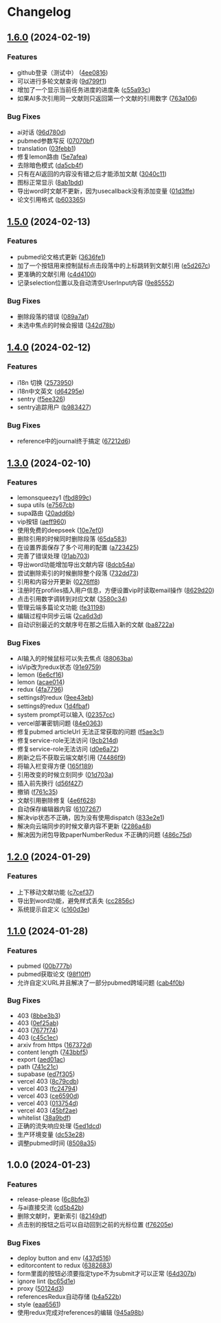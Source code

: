 # Changelog

## [1.6.0](https://www.github.com/14790897/paper-ai/compare/v1.5.0...v1.6.0) (2024-02-19)


### Features

* github登录（测试中） ([4ee0816](https://www.github.com/14790897/paper-ai/commit/4ee08169df05a9bcf487a25c4b56c3785edbea7a))
* 可以进行多轮文献查询 ([9d799f1](https://www.github.com/14790897/paper-ai/commit/9d799f1736a7ff72e09f9e36e916c0ab9e04cec4))
* 增加了一个显示当前任务进度的进度条 ([c55a93c](https://www.github.com/14790897/paper-ai/commit/c55a93c79b20c7fb4b5ff15027110267d6874c24))
* 如果AI多次引用同一文献则只返回第一个文献的引用数字 ([763a106](https://www.github.com/14790897/paper-ai/commit/763a1062f982b5f0b96da5afb3b3bb96fd66eaef))


### Bug Fixes

* ai对话 ([96d780d](https://www.github.com/14790897/paper-ai/commit/96d780dd3a1c04e4c4adbd61cd87d07a42fa3eaa))
* pubmed参数写反 ([07070bf](https://www.github.com/14790897/paper-ai/commit/07070bf253044958931e138b5af0099ddc3fb8dd))
* translation ([03febb1](https://www.github.com/14790897/paper-ai/commit/03febb136415fcd48a4248d19c1086bfc0c95f8d))
* 修复lemon路由 ([5e7afea](https://www.github.com/14790897/paper-ai/commit/5e7afea400af03716d08e2d6d7aadb6eccd3448e))
* 去除暗色模式 ([da5cb4f](https://www.github.com/14790897/paper-ai/commit/da5cb4fac84e800e4e8bcc105a395088af615631))
* 只有在AI返回的内容没有错之后才能添加文献 ([3040c11](https://www.github.com/14790897/paper-ai/commit/3040c11ea1b843f923475ac117516e82de3f4458))
* 图标正常显示 ([8ab1bdd](https://www.github.com/14790897/paper-ai/commit/8ab1bdd3935713595d35ed41471146cfa83cc4f0))
* 导出word时文献不更新，因为usecallback没有添加变量 ([01d3ffe](https://www.github.com/14790897/paper-ai/commit/01d3ffebf7a86c27161d97b73a949a1f0d73a62b))
* 论文引用格式 ([b603365](https://www.github.com/14790897/paper-ai/commit/b603365265314f61122a8bab0da1561bc1c0c5a2))

## [1.5.0](https://www.github.com/14790897/paper-ai/compare/v1.4.0...v1.5.0) (2024-02-13)


### Features

* pubmed论文格式更新 ([3636fe1](https://www.github.com/14790897/paper-ai/commit/3636fe1c358e3f4edebca2c17f527383f787e7a4))
* 加了一个按钮用来控制鼠标点击段落中的上标跳转到文献引用 ([e5d267c](https://www.github.com/14790897/paper-ai/commit/e5d267cf7075d8830bee172d2f8e5b6b1f487487))
* 更准确的文献引用 ([c4d4100](https://www.github.com/14790897/paper-ai/commit/c4d410073caea3cdc7e016e492b62c22fec99543))
* 记录selection位置以及自动清空UserInput内容 ([9e85552](https://www.github.com/14790897/paper-ai/commit/9e85552d8966f7408e2ae61b92b91d0b3ae40e59))


### Bug Fixes

* 删除段落的错误 ([089a7af](https://www.github.com/14790897/paper-ai/commit/089a7afa7e84ccd965e9a1d51a2cae47c0269b3e))
* 未选中焦点的时候会报错 ([342d78b](https://www.github.com/14790897/paper-ai/commit/342d78bd882367cbf9afbfb234f85bfb05e3d489))

## [1.4.0](https://www.github.com/14790897/paper-ai/compare/v1.3.0...v1.4.0) (2024-02-12)


### Features

* i18n 切换 ([2573950](https://www.github.com/14790897/paper-ai/commit/2573950ad82140a16d1d8d6c48d33fcfc269d81e))
* i18n中文英文 ([d64295e](https://www.github.com/14790897/paper-ai/commit/d64295e27ad3668539be8cb3b8b46bbccf086334))
* sentry ([f5ee326](https://www.github.com/14790897/paper-ai/commit/f5ee32669c23ceb79ea618dd04a8e781eabb4936))
* sentry追踪用户 ([b983427](https://www.github.com/14790897/paper-ai/commit/b983427721dda54aac187c9b95f8d21988944c06))


### Bug Fixes

* reference中的journal终于搞定 ([67212d6](https://www.github.com/14790897/paper-ai/commit/67212d6a8514c67d8d9e19733ba1d228c0690eed))

## [1.3.0](https://www.github.com/14790897/paper-ai/compare/v1.2.0...v1.3.0) (2024-02-10)


### Features

* lemonsqueezy1 ([fbd899c](https://www.github.com/14790897/paper-ai/commit/fbd899cae3d2a1daf41e3578a5b04d258da42b99))
* supa utils ([e7567cb](https://www.github.com/14790897/paper-ai/commit/e7567cb49d132059b03d7296e402d40a287cff31))
* supa路由 ([20add6b](https://www.github.com/14790897/paper-ai/commit/20add6b617cc9d205299f4ca02758b0ac55639ad))
* vip按钮 ([aeff960](https://www.github.com/14790897/paper-ai/commit/aeff96032ef4fa5d20ee62ee6a0813778095c726))
* 使用免费的deepseek ([10e7ef0](https://www.github.com/14790897/paper-ai/commit/10e7ef05c97bb3faff1563995b460defed72f1cb))
* 删除引用的时候同时删除段落 ([65da583](https://www.github.com/14790897/paper-ai/commit/65da583258346d8259707eb828d61b4e7790ec48))
* 在设置界面保存了多个可用的配置 ([a723425](https://www.github.com/14790897/paper-ai/commit/a72342504fc4b10498258c84a5fad812a32dee04))
* 完善了错误处理 ([91ab703](https://www.github.com/14790897/paper-ai/commit/91ab703708979e7c4f4bbc64793274db9e6c01bf))
* 导出word功能增加导出文献内容 ([8dcb54a](https://www.github.com/14790897/paper-ai/commit/8dcb54a49b46aed8441e28aeaf3e4489d9bae61a))
* 尝试删除索引的时候删除整个段落 ([732dd73](https://www.github.com/14790897/paper-ai/commit/732dd738c93601a0cd81379ced2dfa7ddd8ce683))
* 引用和内容分开更新 ([0276ff8](https://www.github.com/14790897/paper-ai/commit/0276ff8964486c89519e37265adbab5072e6c1aa))
* 注册时在profiles插入用户信息，方便设置vip时读取email操作 ([8629d20](https://www.github.com/14790897/paper-ai/commit/8629d2034112165c16deb8f3f50f5f43899d1cd2))
* 点击引用数字调转到对应文献 ([3580c34](https://www.github.com/14790897/paper-ai/commit/3580c34e830d121a702a7cdbfaa5ed3a3c7a44bc))
* 管理云端多篇论文功能 ([fe31198](https://www.github.com/14790897/paper-ai/commit/fe31198124f9459c579260018ba673a1353b077f))
* 编辑过程中同步云端 ([2ca6d3d](https://www.github.com/14790897/paper-ai/commit/2ca6d3d212861aa6b54ac6beddd1e498026631ce))
* 自动识别最近的文献序号在那之后插入新的文献 ([ba8722a](https://www.github.com/14790897/paper-ai/commit/ba8722afdaf5698732521c1ad5be1ab8039a1655))


### Bug Fixes

* AI输入的时候鼠标可以失去焦点 ([88063ba](https://www.github.com/14790897/paper-ai/commit/88063baa2ed07ebb807b21138054a9805d948da0))
* isVip改为redux状态 ([91e9759](https://www.github.com/14790897/paper-ai/commit/91e9759cb7192901e88dd72699b33caad066a8ac))
* lemon ([6e6cf16](https://www.github.com/14790897/paper-ai/commit/6e6cf16fbadafc9a990df8eac8d9f14d8a67fca7))
* lemon ([acae014](https://www.github.com/14790897/paper-ai/commit/acae014a46ee8f3c32e12f5da820145ba8090eae))
* redux ([4fa7796](https://www.github.com/14790897/paper-ai/commit/4fa779698ec308dda603f54cb29cd718b5df41af))
* settings的redux ([9ee43eb](https://www.github.com/14790897/paper-ai/commit/9ee43ebd061498d1a03c14e6adef78840195bfd8))
* settings的redux ([1d4fbaf](https://www.github.com/14790897/paper-ai/commit/1d4fbaf8e426762b1b80f0d8d4761e835b8ac5da))
* system prompt可以输入 ([02357cc](https://www.github.com/14790897/paper-ai/commit/02357cc03661a0cda62413deaf07153cc117ceed))
* vercel部署密钥问题 ([84e0363](https://www.github.com/14790897/paper-ai/commit/84e0363313487020b97d0056c65f4a26f10f4cae))
* 修复pubmed articleUrl 无法正常获取的问题 ([f5ae3c1](https://www.github.com/14790897/paper-ai/commit/f5ae3c1ff456bdb6131a8c39b1d04d0ee2094db7))
* 修复service-role无法访问 ([9cb214d](https://www.github.com/14790897/paper-ai/commit/9cb214d67f7453a6c08d643957996a5ffa3b1110))
* 修复service-role无法访问 ([d0e6a72](https://www.github.com/14790897/paper-ai/commit/d0e6a72f0d57b3ad27e47676556acff8be13debf))
* 刷新之后不获取云端文献引用 ([74486f9](https://www.github.com/14790897/paper-ai/commit/74486f95c2f95b5e1cc6e031e0dddff52fbca15e))
* 将输入栏变得方便 ([165f189](https://www.github.com/14790897/paper-ai/commit/165f189efa7bd0003dd2a35b6acbcd040961198f))
* 引用改变的时候立刻同步 ([01d703a](https://www.github.com/14790897/paper-ai/commit/01d703a17b2b18c7bfead1080426f8f8d3619a36))
* 插入前先换行 ([d56f427](https://www.github.com/14790897/paper-ai/commit/d56f427484d342e893c9ff104f06ddb64e14f145))
* 撤销 ([f761c35](https://www.github.com/14790897/paper-ai/commit/f761c357ea3bf74a11a890e9da942db7c4e7fd4a))
* 文献引用删除修复 ([4e6f628](https://www.github.com/14790897/paper-ai/commit/4e6f628289063f28768bd05f92d23895c7417a27))
* 自动保存编辑器内容 ([6107267](https://www.github.com/14790897/paper-ai/commit/610726712366ca66c7392560f32000cf7e63a87f))
* 解决vip状态不正确，因为没有使用dispatch ([833e2e1](https://www.github.com/14790897/paper-ai/commit/833e2e1b0ec0aac46d7759ac44172432fa31a6f0))
* 解决向云端同步的时候文章内容不更新 ([2286a48](https://www.github.com/14790897/paper-ai/commit/2286a48fc040c972d65f8c2a15c4701d31658869))
* 解决因为闭包导致paperNumberRedux 不正确的问题 ([486c75d](https://www.github.com/14790897/paper-ai/commit/486c75d4d7a9a016399170274bd55bab00f2c3b6))

## [1.2.0](https://www.github.com/14790897/paper-ai/compare/v1.1.0...v1.2.0) (2024-01-29)


### Features

* 上下移动文献功能 ([c7cef37](https://www.github.com/14790897/paper-ai/commit/c7cef370d0568c7bc1a4df798e624bc4494344d2))
* 导出到word功能，避免样式丢失 ([cc2856c](https://www.github.com/14790897/paper-ai/commit/cc2856ceb21532fa1bd8d36b78b028fd627aa726))
* 系统提示自定义 ([c160d3e](https://www.github.com/14790897/paper-ai/commit/c160d3e6af970911e0f0163e0ab2979bdf79b8ad))

## [1.1.0](https://www.github.com/14790897/paper-ai/compare/v1.0.0...v1.1.0) (2024-01-28)


### Features

* pubmed ([00b777b](https://www.github.com/14790897/paper-ai/commit/00b777b634c4ff04dbc7e6ad51e16767a366481e))
* pubmed获取论文 ([98f10ff](https://www.github.com/14790897/paper-ai/commit/98f10ff10a02767993137feebd322e2e8df3dc0e))
* 允许自定义URL并且解决了一部分pubmed跨域问题 ([cab4f0b](https://www.github.com/14790897/paper-ai/commit/cab4f0bf0123569f8fa4e98d9a0ca32a4c8c9547))


### Bug Fixes

* 403 ([8bbe3b3](https://www.github.com/14790897/paper-ai/commit/8bbe3b3646f9b83ac5383f1b82ea1e5195d7d7d4))
* 403 ([0ef25ab](https://www.github.com/14790897/paper-ai/commit/0ef25abfc0294f202ef8b9237d20ae6a4eae7cbb))
* 403 ([7677f74](https://www.github.com/14790897/paper-ai/commit/7677f745e60887974dbe997f1c672936064f4c7d))
* 403 ([c45c1ec](https://www.github.com/14790897/paper-ai/commit/c45c1eca7f22e12659a7c5880149c56fa2615bae))
* arxiv from https ([167372d](https://www.github.com/14790897/paper-ai/commit/167372d93cfe1408254261087acb4e739a53480c))
* content length ([743bbf5](https://www.github.com/14790897/paper-ai/commit/743bbf56d6edf5048230baf2e8d0742dfab72034))
* export ([aed01ac](https://www.github.com/14790897/paper-ai/commit/aed01ac80ce3ed736da1df10db93310554555cb8))
* path ([741c21c](https://www.github.com/14790897/paper-ai/commit/741c21c99921f5d6d4dc0ec7d54c0c16d66d45ff))
* supabase ([ed7f305](https://www.github.com/14790897/paper-ai/commit/ed7f3052f7fabd8409d277fc820aaf69bbb5597c))
* vercel 403 ([8c79cdb](https://www.github.com/14790897/paper-ai/commit/8c79cdb43bfd741dc6365cef5aad16308c902747))
* vercel 403 ([fc24794](https://www.github.com/14790897/paper-ai/commit/fc24794874393057217cd58aa2f7114abd8bf153))
* vercel 403 ([ce6590d](https://www.github.com/14790897/paper-ai/commit/ce6590d1f8e6cffac7b469dae29e8eed6ba7580b))
* vercel 403 ([013754d](https://www.github.com/14790897/paper-ai/commit/013754d35168b022a2e47caefe4d0f23703ff897))
* vercel 403 ([45bf2ae](https://www.github.com/14790897/paper-ai/commit/45bf2aee788d401c3152eba1faca48f2a835b4ce))
* whitelist ([38a9bdf](https://www.github.com/14790897/paper-ai/commit/38a9bdf78a0d25f79ae47eb864e8c361935c4fe3))
* 正确的流失响应处理 ([5ed1dcd](https://www.github.com/14790897/paper-ai/commit/5ed1dcdb51d01b36373d64cdfb5285eebee774be))
* 生产环境变量 ([dc53e28](https://www.github.com/14790897/paper-ai/commit/dc53e286989dadae808cc88ca57d27efe4c330d7))
* 调整pubmed时间 ([8508a35](https://www.github.com/14790897/paper-ai/commit/8508a352520c2328da1e77b0525bdd17941c7c1c))

## 1.0.0 (2024-01-23)


### Features

* release-please ([6c8bfe3](https://www.github.com/14790897/paper-ai/commit/6c8bfe3e7cd43fdc08b4933f7b3dd4a7c68abf80))
* 与ai直接交流 ([cd5b42b](https://www.github.com/14790897/paper-ai/commit/cd5b42bed67b32918458d4815d8f5aabf71743a6))
* 删除文献时，更新索引 ([82149df](https://www.github.com/14790897/paper-ai/commit/82149dfa5d4a394e6db7685d73f79cd3d4120846))
* 点击别的按钮之后可以自动回到之前的光标位置 ([f76205e](https://www.github.com/14790897/paper-ai/commit/f76205ec8fe77abecadc24396e621a8f3dc6b6fc))


### Bug Fixes

* deploy button and env ([437d516](https://www.github.com/14790897/paper-ai/commit/437d5169cb9d4fdbc6ebd22cf84cf5ddcceb8a71))
* editorcontent to redux ([6382683](https://www.github.com/14790897/paper-ai/commit/6382683f91dcbeb3cad3293f9be5ec6705f457b3))
* form里面的按钮必须要指定type不为submit才可以正常 ([64d307b](https://www.github.com/14790897/paper-ai/commit/64d307bbdc2eeb41b83ebd0d52cef15955e45bc4))
* ignore lint ([bc65d1e](https://www.github.com/14790897/paper-ai/commit/bc65d1e11c597133bc492c2f6928133c6b4215b8))
* proxy ([50124d3](https://www.github.com/14790897/paper-ai/commit/50124d35bd170f9e996f403fe00a89d570c2be1f))
* referencesRedux自动存储 ([b4a522b](https://www.github.com/14790897/paper-ai/commit/b4a522b3b8bffcbe718e4d60bbdfc73cf41024a1))
* style ([eaa6561](https://www.github.com/14790897/paper-ai/commit/eaa65616c22451a085080cee7713ef3817483dae))
* 使用redux完成对references的编辑 ([945a98b](https://www.github.com/14790897/paper-ai/commit/945a98b2ed97640b6c95e0c316829b415826b306))
